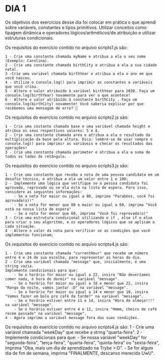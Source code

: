 # DIA 1

Os objetivos dos exercícios desse dia foi colocar em prática o que aprendi sobre variáveis, constantes e tipos primitivos. Utilizar conceitos como tipagem dinâmica e operadores lógicos/aritméticos/de atribuição e utilizar estruturas condicionais.

Os requisitos do exercício contido no arquivo scripts1.js são:

    1 - Crie uma constante chamada myName e atribua a ela o seu nome (Exemplo: Carolina).
    2 - Crie uma constante chamada birthCity e atribua a ela a sua cidade natal.
    3 -Crie uma variável chamada birthYear e atribua a ela o ano em que você nasceu.
    4 - Utilize o console.log() para imprimir as constantes e variáveis que você criou.
    5 - Altere o valor atribuído à variável birthYear para 2030. Faça um console.log(birthYear) novamente para ver o que acontece!
    6 - Altere o valor atribuído à constante birthCity . Faça um console.log(birthCity) novamente! Você saberia explicar por que recebemos uma mensagem de erro? 🤔

Os requisitos do exercício contido no arquivo scripts2.js são:

    1 - Crie uma costante chamada base e uma variável chamada height e atribua os seus respectivos valores: 5 e 8.
    2 - Crie uma constante chamada area e atribua a ela o resultado da multiplicação da base pela altura. Dica: lembre-se de usar sempre o console.log() para imprimir as variáveis e checar os resultados das operações!
    3 - Crie uma constante chamada perimeter e atribua a ela a soma de todos os lados do retângulo.

Os requisitos do exercício contido no arquivo scripts3.js são:

    1 - Crie uma constante que receba a nota de uma pessoa candidata em um desafio técnico, e atribua a ela um valor entre 1 e 100;
    2 - Implemente uma lógica que verifique se a pessoa candidata foi aprovada, reprovada ou se ela está na lista de espera. Para isso, considere as seguintes informações:
        - Se a nota for maior ou igual a 80, imprima "Parabéns, você foi aprovada(o)!"
        - Se a nota for menor que 80 e maior ou igual a 60, imprima "Você está na nossa lista de espera"
        - Se a nota for menor que 60, imprima "Você foi reprovada(o)"
    3 - Crie uma estrutura condicional utilizando o if , else if e else para criar o seu algoritmo, e os operadores lógicos que se aplicam a cada situação.
    4 - Altere o valor da nota para verificar se as condições que você implementou funcionam;

Os requisitos do exercício contido no arquivo scripts4.js são:

    1 - Crie uma constante chamada "currentHour" que recebe um número entre 4 e 24 de sua escolha, para representar as horas do dia.
    2 - Crie uma variável chamada "message" que, inicialmente, é uma string vazia.
    Implemente condicionais para que:
        - Se o horário for maior ou igual a 22, insira "Não deveríamos comer nada, é hora de dormir" na variável "message".
        - Se o horário for maior ou igual a 18 e menor que 22, insira "Rango da noite, vamos jantar :D" na variável "message".
        - Se o horário for maior ou igual a 14 e menor que 18, insira "Vamos fazer um bolo pro café da tarde?" na variável "message".
        - Se o horário estiver entre 11 e 14, insira "Hora do almoço!!!" na variável "message".
        - Se o horário estiver entre 4 e 11, insira "Hmmm, cheiro de café recém passado" na variável "message".
    4 - Agora imprima a variável message fora das suas condições.


Os requisitos do exercício contido no arquivo scripts4.js são:
    1 - Crie uma variável chamada "weekDay" que recebe a string "quarta-feira".
    2 - Implemente condicionais para que:
        - Se nossa variável "weekDay" for "segunda-feira", "terça-feira", "quarta-feira", "quinta-feira" ou "sexta-feira", imprima "Oba, mais um dia de aprendizado na Trybe >:D".
        - Se for algum dia de fim de semana, imprima "FINALMENTE, descanso merecido UwU".

